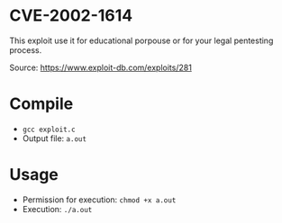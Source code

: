 # CVE-2002-1614

This exploit use it for educational porpouse or for your legal pentesting process.

Source: https://www.exploit-db.com/exploits/281

# Compile

* `gcc exploit.c`
* Output file: `a.out`

# Usage

* Permission for execution: `chmod +x a.out`
* Execution: `./a.out`
